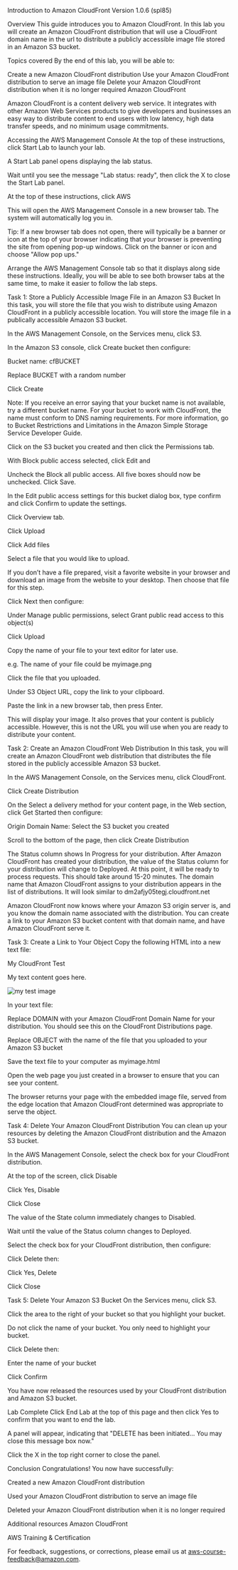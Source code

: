 Introduction to Amazon CloudFront
Version 1.0.6 (spl85)

Overview
This guide introduces you to Amazon CloudFront. In this lab you will create an Amazon CloudFront distribution that will use a CloudFront domain name in the url to distribute a publicly accessible image file stored in an Amazon S3 bucket.

Topics covered
By the end of this lab, you will be able to:

Create a new Amazon CloudFront distribution
Use your Amazon CloudFront distribution to serve an image file
Delete your Amazon CloudFront distribution when it is no longer required
Amazon CloudFront

Amazon CloudFront is a content delivery web service. It integrates with other Amazon Web Services products to give developers and businesses an easy way to distribute content to end users with low latency, high data transfer speeds, and no minimum usage commitments.

   

Accessing the AWS Management Console
At the top of these instructions, click Start Lab to launch your lab.

A Start Lab panel opens displaying the lab status.

Wait until you see the message "Lab status: ready", then click the X to close the Start Lab panel.

At the top of these instructions, click AWS

This will open the AWS Management Console in a new browser tab. The system will automatically log you in.

Tip: If a new browser tab does not open, there will typically be a banner or icon at the top of your browser indicating that your browser is preventing the site from opening pop-up windows. Click on the banner or icon and choose "Allow pop ups."

Arrange the AWS Management Console tab so that it displays along side these instructions. Ideally, you will be able to see both browser tabs at the same time, to make it easier to follow the lab steps.

   

Task 1: Store a Publicly Accessible Image File in an Amazon S3 Bucket
In this task, you will store the file that you wish to distribute using Amazon CloudFront in a publicly accessible location. You will store the image file in a publically accessible Amazon S3 bucket.

In the AWS Management Console, on the Services menu, click S3.

In the Amazon S3 console, click  Create bucket then configure:

Bucket name: cfBUCKET

Replace BUCKET with a random number

Click Create

Note: If you receive an error saying that your bucket name is not available, try a different bucket name. For your bucket to work with CloudFront, the name must conform to DNS naming requirements. For more information, go to Bucket Restrictions and Limitations in the Amazon Simple Storage Service Developer Guide.

Click on the S3 bucket you created and then click the Permissions tab.

With Block public access selected, click Edit and

Uncheck the Block all public access. All five boxes should now be unchecked. Click Save.

In the Edit public access settings for this bucket dialog box, type confirm and click Confirm to update the settings.

Click Overview tab.

Click  Upload

Click Add files

Select a file that you would like to upload.

If you don’t have a file prepared, visit a favorite website in your browser and download an image from the website to your desktop. Then choose that file for this step.

Click Next then configure:

Under Manage public permissions, select Grant public read access to this object(s)

Click Upload

Copy the name of your file to your text editor for later use.

e.g. The name of your file could be myimage.png

Click the file that you uploaded.

Under S3 Object URL, copy the link to your clipboard.

Paste the link in a new browser tab, then press Enter.

This will display your image. It also proves that your content is publicly accessible. However, this is not the URL you will use when you are ready to distribute your content.

   

Task 2: Create an Amazon CloudFront Web Distribution
In this task, you will create an Amazon CloudFront web distribution that distributes the file stored in the publicly accessible Amazon S3 bucket.

In the AWS Management Console, on the Services menu, click CloudFront.

Click Create Distribution

On the Select a delivery method for your content page, in the Web section, click Get Started then configure:

Origin Domain Name: Select the S3 bucket you created

Scroll to the bottom of the page, then click Create Distribution

The Status column shows  In Progress for your distribution. After Amazon CloudFront has created your distribution, the value of the Status column for your distribution will change to Deployed. At this point, it will be ready to process requests. This should take around 15-20 minutes. The domain name that Amazon CloudFront assigns to your distribution appears in the list of distributions. It will look similar to dm2afjy05tegj.cloudfront.net

Amazon CloudFront now knows where your Amazon S3 origin server is, and you know the domain name associated with the distribution. You can create a link to your Amazon S3 bucket content with that domain name, and have Amazon CloudFront serve it.

   

Task 3: Create a Link to Your Object
Copy the following HTML into a new text file:

<html>
<head>My CloudFront Test</head>
<body>
<p>My text content goes here.</p>
<p><img src="http://DOMAIN/OBJECT" alt="my test image" /></p>
</body>
</html>
In your text file:

Replace DOMAIN with your Amazon CloudFront Domain Name for your distribution. You should see this on the CloudFront Distributions page.

Replace OBJECT with the name of the file that you uploaded to your Amazon S3 bucket

Save the text file to your computer as myimage.html

Open the web page you just created in a browser to ensure that you can see your content.

The browser returns your page with the embedded image file, served from the edge location that Amazon CloudFront determined was appropriate to serve the object.

   

Task 4: Delete Your Amazon CloudFront Distribution
You can clean up your resources by deleting the Amazon CloudFront distribution and the Amazon S3 bucket.

In the AWS Management Console, select the check box  for your CloudFront distribution.

At the top of the screen, click Disable

Click Yes, Disable

Click Close

The value of the State column immediately changes to Disabled.

Wait until the value of the Status column changes to Deployed.

Select the check box  for your CloudFront distribution, then configure:

Click Delete then:

Click Yes, Delete

Click Close

   

Task 5: Delete Your Amazon S3 Bucket
On the Services menu, click S3.

Click the area to the right of your bucket so that you highlight your bucket.

Do not click the name of your bucket. You only need to highlight your bucket.

Click Delete then:

Enter the name of your bucket

Click Confirm

You have now released the resources used by your CloudFront distribution and Amazon S3 bucket.

   

Lab Complete
Click End Lab at the top of this page and then click Yes to confirm that you want to end the lab.

A panel will appear, indicating that "DELETE has been initiated... You may close this message box now."

Click the X in the top right corner to close the panel.

Conclusion
 Congratulations! You now have successfully:

Created a new Amazon CloudFront distribution

Used your Amazon CloudFront distribution to serve an image file

Deleted your Amazon CloudFront distribution when it is no longer required

Additional resources
Amazon CloudFront

AWS Training & Certification

For feedback, suggestions, or corrections, please email us at aws-course-feedback@amazon.com.